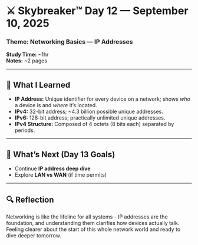 # ⚔️ Skybreaker™ Day 12 — September 10, 2025

### Theme: Networking Basics — IP Addresses
**Study Time:** ~1hr  
**Notes:** ~2 pages  

---

## 🧠 What I Learned

- **IP Address:** Unique identifier for every device on a network; shows *who* a device is and *where* it’s located.  
- **IPv4:** 32-bit address; ~4.3 billion possible unique addresses.  
- **IPv6:** 128-bit address; practically unlimited unique addresses.  
- **IPv4 Structure:** Composed of 4 octets (8 bits each) separated by periods.  

---

## 🎯 What’s Next (Day 13 Goals)

- Continue **IP address deep dive**  
- Explore **LAN vs WAN** (if time permits)
  
---

## 🔍 Reflection

Networking is like the lifeline for all systems - IP addresses are the foundation, and understanding them clarifies how devices actually talk.  
Feeling clearer about the start of this whole network world and ready to dive deeper tomorrow.
